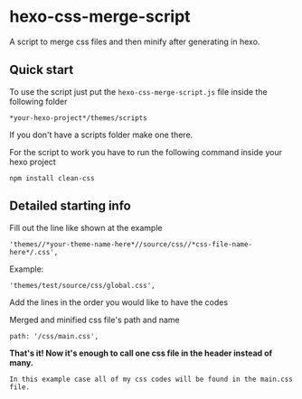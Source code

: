 # hexo-css-merge-script
A script to merge css files and then minify after generating in hexo.

## Quick start
To use the script just put the `hexo-css-merge-script.js` file inside the following folder
```
*your-hexo-project*/themes/scripts
```
If you don't have a scripts folder make one there.

For the script to work you have to run the following command inside your hexo project
```
npm install clean-css
```

## Detailed starting info
Fill out the line like shown at the example
```
'themes//*your-theme-name-here*//source/css//*css-file-name-here*/.css',
```
Example: 
```
'themes/test/source/css/global.css',
```
Add the lines in the order you would like to have the codes

Merged and minified css file's path and name
```
path: '/css/main.css',
```
**That's it! Now it's enough to call one css file in the header instead of many.**
```
In this example case all of my css codes will be found in the main.css file.
```
